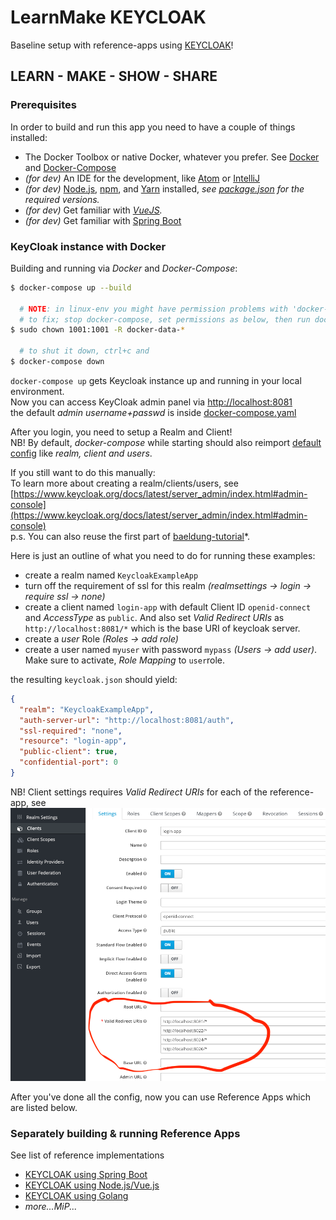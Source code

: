  LearnMake KEYCLOAK  
====================  

Baseline setup with reference-apps using [KEYCLOAK](https://www.keycloak.org)!      

## LEARN - MAKE - SHOW - SHARE   

### Prerequisites

In order to build and run this app you need to have a couple of things installed:  

- The Docker Toolbox or native Docker, whatever you prefer. See [Docker](https://docs.docker.com) and [Docker-Compose](https://docs.docker.com/compose/)  
- *(for dev)* An IDE for the development, like [Atom](https://atom.io) or [IntelliJ](https://www.jetbrains.com/idea/)    
- *(for dev)* [Node.js](https://nodejs.org/), [npm](https://www.npmjs.com/), and [Yarn](https://yarnpkg.com) installed, _see [package.json](package.json) for the required versions._        
- *(for dev)* Get familiar with _[VueJS](https://vuejs.org/)._  
- *(for dev)* Get familiar with [Spring Boot](https://www.baeldung.com/spring-boot)                          
         

### KeyCloak instance with Docker    

Building and running via _Docker_ and _Docker-Compose_:         
```bash   
$ docker-compose up --build   

  # NOTE: in linux-env you might have permission problems with 'docker-data-*' folders      
  # to fix; stop docker-compose, set permissions as below, then run docker-compose again.    
$ sudo chown 1001:1001 -R docker-data-*  

  # to shut it down, ctrl+c and   
$ docker-compose down   
```
`docker-compose up` gets Keycloak instance up and running in your local environment.    
Now you can access KeyCloak admin panel via [http://localhost:8081](http://localhost:8081)      
the default *admin username+passwd* is inside [docker-compose.yaml](docker-compose.yaml)    

After you login, you need to setup a Realm and Client!  
NB! By default, *docker-compose* while starting should also reimport [default config](config/) like *realm, client and users*.  

If you still want to do this manually:  
To learn more about creating a realm/clients/users, see [https://www.keycloak.org/docs/latest/server_admin/index.html#admin-console](https://www.keycloak.org/docs/latest/server_admin/index.html#admin-console)  
p.s. You can also reuse the first part of [baeldung-tutorial](https://www.baeldung.com/spring-boot-keycloak)*.       
      
Here is just an outline of what you need to do for running these examples:  

- create a realm named `KeycloakExampleApp`    
- turn off the requirement of ssl for this realm *(realmsettings -> login -> require ssl -> none)*     
- create a client named `login-app` with default Client ID `openid-connect` and *AccessType* as `public`. And also set *Valid Redirect URIs* as `http://localhost:8081/*` which is the base URI of keycloak server.                
- create a *user* Role *(Roles -> add role)*    
- create a user named `myuser` with password `mypass` *(Users -> add user)*. Make sure to activate, *Role Mapping* to `user`role.      

the resulting `keycloak.json` should yield:  
```json
{
  "realm": "KeycloakExampleApp",
  "auth-server-url": "http://localhost:8081/auth",
  "ssl-required": "none",
  "resource": "login-app",
  "public-client": true,
  "confidential-port": 0
}
```

NB! Client settings requires *Valid Redirect URIs* for each of the reference-app, see ![](assets/keycloak-client-settings.png)   

After you've done all the config, now you can use Reference Apps which are listed below.   

### Separately building & running Reference Apps  
See list of reference implementations  
- [KEYCLOAK using Spring Boot](keycloak-springboot)    
- [KEYCLOAK using Node.js/Vue.js](keycloak-vuejs)  
- [KEYCLOAK using Golang](keycloak-golang)   
- *more...MiP...*      


